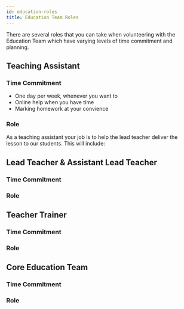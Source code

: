 ```yaml
---
id: education-roles
title: Education Team Roles
---
```


There are several roles that you can take when volunteering with the Education Team which have varying levels of time commitment and planning.

## Teaching Assistant

### Time Commitment

- One day per week, whenever you want to
- Online help when you have time
- Marking homework at your convience

### Role

As a teaching assistant your job is to help the lead teacher deliver the lesson to our students. This will include:

## Lead Teacher & Assistant Lead Teacher

### Time Commitment

### Role

## Teacher Trainer

### Time Commitment

### Role

## Core Education Team

### Time Commitment

### Role
